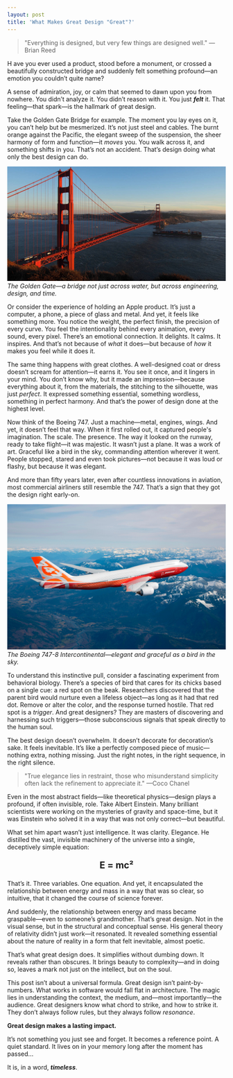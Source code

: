```yaml
---
layout: post
title: 'What Makes Great Design "Great"?'
---
```


> "Everything is designed, but very few things are designed well." —Brian Reed

<p class="lead">
  <span class="first-letter">
    H
  </span>ave you ever used a product, stood before a monument, or crossed a beautifully constructed bridge and suddenly felt something profound—an emotion you couldn’t quite name?
</p>

A sense of admiration, joy, or calm that seemed to dawn upon you from nowhere. You didn’t analyze it. You didn’t reason with it. You just **_felt_** it. That feeling—that spark—is the hallmark of great design.

Take the Golden Gate Bridge for example. The moment you lay eyes on it, you can’t help but be mesmerized. It’s not just steel and cables. The burnt orange against the Pacific, the elegant sweep of the suspension, the sheer harmony of form and function—it _moves_ you. You walk across it, and something shifts in you. That’s not an accident. That’s design doing what only the best design can do.

<div class="image-with-caption">
  <img src="/public/images/4.jpeg" alt="The Golden Gate Bridge" />
  <div class="image-caption">
    <em>The Golden Gate—a bridge not just across water, but across engineering, design, and time.</em>
  </div>
</div>

Or consider the experience of holding an Apple product. It’s just a computer, a phone, a piece of glass and metal. And yet, it feels like something more. You notice the weight, the perfect finish, the precision of every curve. You feel the intentionality behind every animation, every sound, every pixel. There’s an emotional connection. It delights. It calms. It inspires. And that’s not because of _what_ it does—but because of _how_ it makes you feel while it does it.

The same thing happens with great clothes. A well-designed coat or dress doesn’t scream for attention—it earns it. You see it once, and it lingers in your mind. You don’t know why, but it made an impression—because everything about it, from the materials, the stitching to the silhouette, was just _perfect_. It expressed something essential, something wordless, something in perfect harmony. And that’s the power of design done at the highest level.

Now think of the Boeing 747. Just a machine—metal, engines, wings. And yet, it doesn’t feel that way. When it first rolled out, it captured people's imagination. The scale. The presence. The way it looked on the runway, ready to take flight—it was majestic. It wasn’t just a plane. It was a work of art. Graceful like a bird in the sky, commanding attention wherever it went. People stopped, stared and even took pictures—not because it was loud or flashy, but because it was elegant.

And more than fifty years later, even after countless innovations in aviation, most commercial airliners still resemble the 747. That’s a sign that they got the design right early-on.

<div class="image-with-caption">
  <img src="/public/images/5.jpeg" alt="The Boeing 747-8" />
  <div class="image-caption">
    <em>The Boeing 747-8 Intercontinental—elegant and graceful as a bird in the sky.</em>
  </div>
</div>

To understand this instinctive pull, consider a fascinating experiment from behavioral biology. There’s a species of bird that cares for its chicks based on a single cue: a red spot on the beak. Researchers discovered that the parent bird would nurture even a lifeless object—as long as it had that red dot. Remove or alter the color, and the response turned hostile. That red spot is a _trigger_. And great designers? They are masters of discovering and harnessing such triggers—those subconscious signals that speak directly to the human soul.

The best design doesn’t overwhelm. It doesn’t decorate for decoration’s sake. It feels inevitable. It’s like a perfectly composed piece of music—nothing extra, nothing missing. Just the right notes, in the right sequence, in the right silence.

> "True elegance lies in restraint, those who misunderstand simplicity often lack the refinement to appreciate it." —Coco Chanel

Even in the most abstract fields—like theoretical physics—design plays a profound, if often invisible, role. Take Albert Einstein. Many brilliant scientists were working on the mysteries of gravity and space-time, but it was Einstein who solved it in a way that was not only correct—but beautiful.

What set him apart wasn’t just intelligence. It was clarity. Elegance. He distilled the vast, invisible machinery of the universe into a single, deceptively simple equation:

<p style="text-align: center; font-size: 1.5em; font-weight: bold;">
  E = mc²
</p>

That’s it. Three variables. One equation. And yet, it encapsulated the relationship between energy and mass in a way that was so clear, so intuitive, that it changed the course of science forever.

And suddenly, the relationship between energy and mass became graspable—even to someone’s grandmother. That’s great design. Not in the visual sense, but in the structural and conceptual sense. His general theory of relativity didn’t just work—it resonated. It revealed something essential about the nature of reality in a form that felt inevitable, almost poetic.

That’s what great design does. It simplifies without dumbing down. It reveals rather than obscures. It brings beauty to complexity—and in doing so, leaves a mark not just on the intellect, but on the soul.

This post isn’t about a universal formula. Great design isn’t paint-by-numbers. What works in software would fall flat in architecture. The magic lies in understanding the context, the medium, and—most importantly—the audience. Great designers know what chord to strike, and how to strike it. They don’t always follow rules, but they always follow _resonance_.

**Great design makes a lasting impact.**

It’s not something you just see and forget. It becomes a reference point. A quiet standard. It lives on in your memory long after the moment has passed...

It is, in a word, **_timeless_**.
